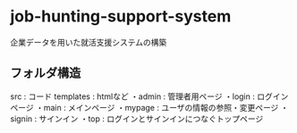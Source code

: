 # job-hunting-support-system
企業データを用いた就活支援システムの構築

## フォルダ構造
src : コード
templates : htmlなど
・admin : 管理者用ページ
・login : ログインページ
・main  : メインページ
・mypage : ユーザの情報の参照・変更ページ
・signin : サインイン
・top : ログインとサインインにつなぐトップページ